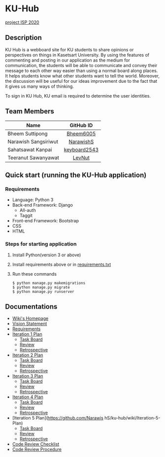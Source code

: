 # KU-Hub
[project ISP 2020]()<br>

## Description

KU Hub is a webboard site for KU students to share opinions or 
perspectives on things in Kasetsart University. By using the features 
of commenting and posting in our application as the medium for 
communication, the students will be able to communicate and convey their 
message to each other way easier than using a normal board along places. 
It helps students know what other students want to tell the world. 
Moreover, the discussion will be useful for our ideas improvement due to 
the fact that it gives us many ways of thinking. 

To sign in KU Hub, KU email is required to determine the user identities.

## Team Members
| Name       |      GitHub ID     |
|----------|:-------------:|
| Bheem Suttipong        |     [Bheem6005](https://github.com/Bheem6005)    |
| Narawish Sangsiriwut        |     [NarawishS](https://github.com/NarawishS)      |
| Sahatsawat Kanpai        |      [keyboard2543](https://github.com/keyboard2543)      |
| Teeranut Sawanyawat        |     [LevNut](https://github.com/LevNut)       |

## Quick start (running the KU-Hub application)

### Requirements
* Language: Python 3
* Back-end Framework: Django
    * All-auth
    * Taggit
* Front-end Framework: Bootstrap
* CSS
* HTML

### Steps for starting application
1. Install Python(version 3 or above)
2. Install requirements above or in [requirements.txt]()
3. Run these commands <br> 
       
       $ python manage.py makemigrations
       $ python manage.py migrate
       $ python manage.py runserver
       
 
## Documentations
* [Wiki's Homepage](https://github.com/NarawishS/ku-hub/wiki)
* [Vision Statement](https://github.com/NarawishS/ku-hub/wiki/Vision-Statement)
* [Requirements](https://github.com/NarawishS/ku-hub/wiki/Requirements)
* [Iteration 1 Plan](https://github.com/NarawishS/ku-hub/wiki/Iteration-1-Plan)
    * [Task Board](https://github.com/NarawishS/ku-hub/projects/1)
    * [Review](https://github.com/NarawishS/ku-hub/wiki/Iteration-1-Review)
    * [Retrospective](https://github.com/NarawishS/ku-hub/wiki/Iteration-1-Retrospective)
* [Iteration 2 Plan](https://github.com/NarawishS/ku-hub/wiki/Iteration-2-Plan)
    * [Task Board](https://github.com/NarawishS/ku-hub/projects/2)
    * [Review](https://github.com/NarawishS/ku-hub/wiki/Iteration-2-Review)
    * [Retrospective](https://github.com/NarawishS/ku-hub/wiki/Iteration-2-Retrospective)
* [Iteration 3 Plan](https://github.com/NarawishS/ku-hub/wiki/Iteration-3-Plan)
    * [Task Board](https://github.com/NarawishS/ku-hub/projects/4)
    * [Review](https://github.com/NarawishS/ku-hub/wiki/Iteration-3-Review)
    * [Retrospective](https://github.com/NarawishS/ku-hub/wiki/Iteration-3-Retrospective)
* [Iteration 4 Plan](https://github.com/NarawishS/ku-hub/wiki/Iteration-4-Plan)
    * [Task Board](https://github.com/NarawishS/ku-hub/projects/5)
    * [Review](https://github.com/NarawishS/ku-hub/wiki/Iteration-4-Review)
    * [Retrospective](https://github.com/NarawishS/ku-hub/wiki/Iteration-4-Retrospective)
* [Iteration 5 Plan](https://github.com/Narawis hS/ku-hub/wiki/Iteration-5-Plan)
    * [Task Board]()
    * [Review]()
    * [Retrospective]()
* [Code Review Checklist](https://github.com/NarawishS/ku-hub/wiki/Code-Review-Checklist)
* [Code Review Procedure](https://github.com/NarawishS/ku-hub/wiki/Code-Review-Procedure)